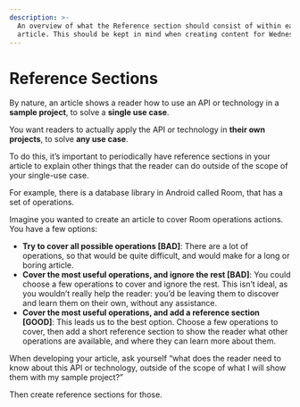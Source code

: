 ```yaml
---
description: >-
  An overview of what the Reference section should consist of within each
  article. This should be kept in mind when creating content for Wednesday.
---
```


# Reference Sections

By nature, an article shows a reader how to use an API or technology in a **sample project**, to solve a **single use case**.

You want readers to actually apply the API or technology in **their own projects**, to solve **any use case**.

To do this, it’s important to periodically have reference sections in your article to explain other things that the reader can do outside of the scope of your single-use case.

For example, there is a database library in Android called Room, that has a set of operations.

Imagine you wanted to create an article to cover Room operations actions. You have a few options:

* **Try to cover all possible operations \[BAD]**: There are a lot of operations, so that would be quite difficult, and would make for a long or boring article.
* **Cover the most useful operations, and ignore the rest \[BAD]**: You could choose a few operations to cover and ignore the rest. This isn’t ideal, as you wouldn’t really help the reader: you’d be leaving them to discover and learn them on their own, without any assistance.
* **Cover the most useful operations, and add a reference section \[GOOD]**: This leads us to the best option. Choose a few operations to cover, then add a short reference section to show the reader what other operations are available, and where they can learn more about them.

When developing your article, ask yourself “what does the reader need to know about this API or technology, outside of the scope of what I will show them with my sample project?”

Then create reference sections for those.
